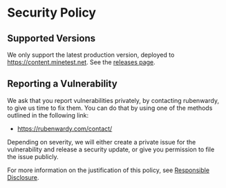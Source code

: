 # Security Policy

## Supported Versions

We only support the latest production version, deployed to <https://content.minetest.net>.
See the [releases page](https://github.com/minetest/contentdb/releases).

## Reporting a Vulnerability

We ask that you report vulnerabilities privately, by contacting rubenwardy,
to give us time to fix them. You can do that by using one of the methods outlined in the following link:

* https://rubenwardy.com/contact/

Depending on severity, we will either create a private issue for the vulnerability
and release a security update, or give you permission to file the issue publicly.

For more information on the justification of this policy, see
[Responsible Disclosure](https://en.wikipedia.org/wiki/Responsible_disclosure).
